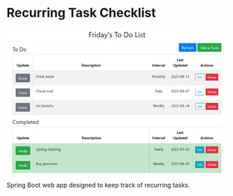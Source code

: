 # Recurring Task Checklist
![](screenshot.png)
Spring Boot web app designed to keep track of recurring tasks.
